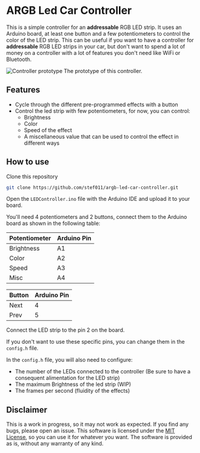 # ARGB Led Car Controller

This is a simple controller for an **addressable** RGB LED strip. It uses an Arduino board, at least one button and a few potentiometers to control the color of the LED strip.
This can be useful if you want to have a controller for **addressable** RGB LED strips in your car, but don't want to spend a lot of money on a controller with a lot of features you don't need like WiFi or Bluetooth.

![Controller prototype](/img/PXL_20221001_072746806.MP.jpg)
The prototype of this controller.

## Features

- Cycle through the different pre-programmed effects with a button
- Control the led strip with few potentiometers, for now, you can control:
  - Brightness
  - Color
  - Speed of the effect
  - A miscellaneous value that can be used to control the effect in different ways

## How to use

Clone this repository

```bash
git clone https://github.com/stef011/argb-led-car-controller.git
```

Open the `LEDController.ino` file with the Arduino IDE and upload it to your board.

You'll need 4 potentiometers and 2 buttons, connect them to the Arduino board as shown in the following table:

| Potentiometer | Arduino Pin |
| ------------- | ----------- |
| Brightness    | A1          |
| Color         | A2          |
| Speed         | A3          |
| Misc          | A4          |

| Button | Arduino Pin |
| ------ | ----------- |
| Next   | 4           |
| Prev   | 5           |

Connect the LED strip to the pin 2 on the board.

If you don't want to use these specific pins, you can change them in the `config.h` file.

In the `config.h` file, you will also need to configure:

- The number of the LEDs connected to the controller (Be sure to have a consequent alimentation for the LED strip)
- The maximum Brightness of the led strip (WIP)
- The frames per second (fluidity of the effects)

## Disclaimer

This is a work in progress, so it may not work as expected. If you find any bugs, please open an issue.
This software is licensed under the [MIT License](LICENSE), so you can use it for whatever you want.
The software is provided as is, without any warranty of any kind.
